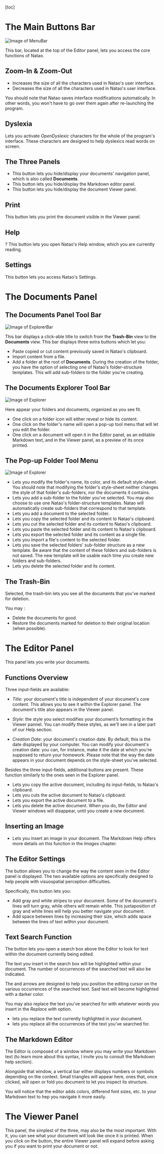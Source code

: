 [toc]

# The Main Buttons Bar

![Image of MenuBar](./src/images/menuBar.png)

This bar, located at the top of the Editor panel, lets you access the core functions of Natao.

## Zoom-In & Zoom-Out

 - <span class="typcn typcn-zoom-out-outline"></span> Increases the size of all the characters used in Natao's user interface.
 - <span class="typcn typcn-zoom-in-outline"></span> Decreases the size of all the characters used in Natao's user interface.

You should note that Natao saves interface modifications automatically. In other words, you won't have to go over them again after re-launching the program.

## Dyslexia

<span class="typcn typcn-lightbulb"></span> Lets you activate *OpenDyslexic* characters for the whole of the program's interface. These characters are designed to help dyslexics read words on screen.

## The Three Panels

- <span class="typcn typcn-th-menu-outline"></span> This button lets you hide/display your documents' navigation panel, which is also called **Documents**.
- <span class="typcn typcn-edit"></span> This button lets you hide/display the Markdown editor panel.
- <span class="typcn typcn-eye-outline"></span> This button lets you hide/display the document Viewer panel.

## Print

<span class="typcn typcn-printer"></span> This button lets you print the document visible in the Viewer panel.

## Help

<span>?</span> This button lets you open Natao's Help window, which you are currently reading.

## Settings

<span class="typcn typcn-cog-outline"></span> This button lets you access Natao's Settings.

# The Documents Panel

## The Documents Panel Tool Bar
![Image of ExplorerBar](./src/images/documents.png)

This bar displays a click-able title to switch from the **Trash-Bin** view to the **Documents** view.
This bar displays three extra buttons which let you:

- <span class="typcn typcn-book"></span> Paste copied or cut content previously saved in Natao's clipboard.
- <span class="typcn typcn-download-outline"></span> Import content from a file.
- <span class="typcn typcn-plus-outline"></span> Add a folder at the root of **Documents**. During the creation of the folder, you have the option of selecting one of Natao's folder-structure templates. This will add sub-folders to the folder you're creating.

## The Documents Explorer Tool Bar

![Image of Explorer](./src/images/explorer.png)

Here appear your folders and documents, organized as you see fit.

- One click on a folder icon will either reveal or hide its content.
- One click on the folder's name will open a pop-up tool menu that will let you edit the folder.
- One click on a document will open it in the Editor panel, as an editable Markdown text, and in the Viewer panel, as a preview of its once printed.

## The Pop-up Folder Tool Menu

![Image of Explorer](./src/images/folderOptions.png)

- <span class="typcn typcn-edit"></span> Lets you modify the folder's name, its color, and its default style-sheet. You should note that modifying the folder's style-sheet neither changes the style of that folder's sub-folders, nor the documents it contains.
- <span class="typcn typcn-folder-add"></span> Lets you add a sub-folder to the folder you've selected. You may also choose to use one Natao's folder-structure templates. Natao will automatically create sub-folders that correspond to that template.
- <span class="typcn typcn-document-add"></span> Lets you add a document to the selected folder.
- <span class="typcn typcn-tabs-outline"></span> Lets you copy the selected folder and its content to Natao's clipboard.
- <span class="typcn typcn-scissors-outline"></span> Lets you cut the selected folder and its content to Natao's clipboard.
- <span class="typcn typcn-book"></span> Lets you paste the selected folder and its content to Natao's clipboard.
- <span class="typcn typcn-export-outline"></span> Lets you export the selected folder and its content as a single file.
- <span class="typcn typcn-download-outline"></span> Lets you import a file's content to the selected folder.
- <span class="typcn typcn-flow-children"></span> Lets you save the selected folders' sub-folder structure as a new template. Be aware that the content of these folders and sub-folders is not saved. The new template will be usable each time you create new folders and sub-folders.
- <span class="typcn typcn-trash"></span> Lets you delete the selected folder and its content.

## The Trash-Bin

Selected, the trash-bin lets you see all the documents that you've marked for deletion.

You may :

- <span class="typcn typcn-trash"></span> Delete the documents for good.
- <span class="typcn typcn-media-rewind-outline"></span> Restore the documents marked for deletion to their original location (when possible).

# The Editor Panel

This panel lets you write your documents.

## Functions Overview

Three input-fields are available:

- *Title*: your document's title is independent of your document's core content. This allows you to see it within the Explorer panel. The document's title also appears in the Viewer panel.

- *Style*: the style you select modifies your document’s formatting in the Viewer pannel. You can modify these styles, as we'll see in a later part of our Help section.

- *Creation Date*: your document's creation date. By default, this is the date displayed by your computer. You can modify your document's creation date: you can, for instance, make it the date at which you're supposed to return your homework. Please note that the way the date appears in your document depends on the style-sheet you've selected.

Besides the three input-fields, additional buttons are present. These function similarly to the ones seen in the Explorer panel.

- <span class="typcn typcn-tabs-outline"></span> Lets you copy the active document, including its input-fields, to Natao's clipboard.
- <span class="typcn typcn-scissors-outline"></span> Lets you cuts the active document to Natao's clipboard.
- <span class="typcn typcn-export-outline"></span> Lets you export the active document to a file.
- <span class="typcn typcn-trash"></span> Lets you delete the active document. When you do, the Editor and Viewer windows will disappear, until you create a new document.

## Inserting an Image

- <span class="typcn typcn-image-outline"></span> Lets you insert an image in your document. The Markdown Help offers more details on this function in the *Images* chapter.

## The Editor Settings

The <span class="typcn typcn-cog"></span> button allows you to change the way the content seen in the Editor panel is displayed. The two available options are specifically designed to help people with visuospatial perception difficulties.

Specifically, this button lets you:

- Add gray and white stripes to your document. Some of the document's lines will turn gray, while others will remain white. This juxtaposition of gray and white lines will help you better navigate your document.
- Add space between lines by increasing their size, which adds space between the lines of text within your document.

## Text Search Function

The <span class="typcn typcn-zoom-outline"></span> button lets you open a search box above the Editor to look for text within the document currently being edited.

The text you insert in the search box will be highlighted within your document. The number of occurrences of the searched text will also be indicated. 

The <span class="typcn typcn-arrow-left-outline"></span> and <span class="typcn typcn-arrow-right-outline"></span> arrows are designed to help you position the editing cursor on the various occurrences of the searched text. Said text will become highlighted with a darker color.

You may also replace the text you've searched for with whatever words you insert in the *Replace with* option.

- <span class="typcn typcn-arrow-repeat"></span> lets you replace the text currently highlighted in your document.
- <span class="typcn typcn-arrow-repeat-outline"></span> lets you replace all the occurrences of the text you've searched for.

## The Markdown Editor

The Editor is composed of a window where you may write your Markdown text (to learn more about this syntax, I invite you  to consult the Markdown help section).

Alongside that window, a vertical bar either displays numbers or symbols depending on the context. Small triangles will appear here, ones that, once clicked, will open or fold you document to let you inspect its structure.

You will notice that the editor adds colors, differend font sizes, etc. to your Markdown text to hep you navigate it more easily.

# The Viewer Panel

This panel, the simplest of the three, may also be the most important. With it, you can see what your document will look like once it is printed. When you click on the <span class="typcn typcn-printer"></span> button, the entire Viewer panel will expand before asking you if you want to print your document or not.
